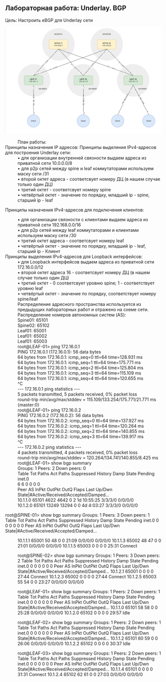 ## Лабораторная работа: Underlay. BGP
Цель:
Настроить еBGP для Underlay сети

![2023-01-20_19-13-28.png](2023-01-20_19-13-28.png)

<dd>План работы:</dd>
Принципы назначения IP адресов:
Принципы выделения IPv4-адресов для построения Underlay сети:
<dd>• для организации внутренней связности выдаем адреса из приватной сети 10.0.0.0/8</dd>
<dd>• для p2p сетей между spine и leaf коммутаторами используем маску сети /31</dd>
<dd>• второй октет адреса - соответсвует номеру ДЦ (в нашем случае только один ДЦ)</dd>
<dd>• третий октет - соответсвует номеру spine</dd>
<dd>• четвёртый октет - значение по порядку, младший ip - spine, старший ip - leaf</dd>

Принципы назначения IPv4-адресов для подключения клиентов:
<dd>• для организации связности с клиентами выдаем адреса из приватной
сети 192.168.0.0/16</dd>
<dd>• для p2p сетей между leaf коммутаторами и клиентами используем маску сети /30</dd>
<dd>• третий октет адреса - соответсвует номеру leaf</dd>
<dd>• четвёртый октет - значение по порядку, младший ip - leaf, старший ip - Клиент</dd>
Принципы выделения IPv4-адресов для Loopback интерфейсов:
<dd>• для Loopback интерфейсов выдаем адреса из приватной сети 172.16.0.0/12</dd>
<dd>• второй октет адреса 16 - соответсвует номеру ДЦ (в нашем случае только один ДЦ)</dd>
<dd>• третий октет - 0 соответсвует уровню spine; 1 - соответствует уровню leaf</dd>
<dd>• четвёртый октет - значение по порядку, соответствует номеру spine/leaf</dd>
<dd></dd>

<dd>Распределение адресного пространства используется из предыдущих лабораторных работ
и отражено на схеме сети.</dd>
<dd>Распределение номеров автономных систем (AS):</dd>
<dd>Spine01: 65101</dd>
<dd>Spine02: 65102</dd>
<dd>Leaf01: 65001</dd>
<dd>Leaf01: 65002</dd>
<dd>Leaf01: 65003</dd>



<dd>root@LEAF-01> ping 172.16.0.1</dd>
<dd>PING 172.16.0.1 (172.16.0.1): 56 data bytes</dd>
<dd>64 bytes from 172.16.0.1: icmp_seq=0 ttl=64 time=128.931 ms</dd>
<dd>64 bytes from 172.16.0.1: icmp_seq=1 ttl=64 time=175.771 ms</dd>
<dd>64 bytes from 172.16.0.1: icmp_seq=2 ttl=64 time=125.804 ms</dd>
<dd>64 bytes from 172.16.0.1: icmp_seq=3 ttl=64 time=115.109 ms</dd>
<dd>64 bytes from 172.16.0.1: icmp_seq=4 ttl=64 time=120.655 ms</dd>
<dd>^C</dd>
<dd>--- 172.16.0.1 ping statistics ---</dd>
<dd>5 packets transmitted, 5 packets received, 0% packet loss</dd>
<dd>round-trip min/avg/max/stddev = 115.109/133.254/175.771/21.771 ms</dd>

<dd>{master:0}</dd>
<dd>root@LEAF-01> ping 172.16.0.2</dd>
<dd>PING 172.16.0.2 (172.16.0.2): 56 data bytes</dd>
<dd>64 bytes from 172.16.0.2: icmp_seq=0 ttl=64 time=137.927 ms</dd>
<dd>64 bytes from 172.16.0.2: icmp_seq=1 ttl=64 time=120.264 ms</dd>
<dd>64 bytes from 172.16.0.2: icmp_seq=2 ttl=64 time=140.855 ms</dd>
<dd>64 bytes from 172.16.0.2: icmp_seq=3 ttl=64 time=139.917 ms</dd>
<dd>^C</dd>
<dd>--- 172.16.0.2 ping statistics ---</dd>
<dd>4 packets transmitted, 4 packets received, 0% packet loss</dd>
<dd>round-trip min/avg/max/stddev = 120.264/134.741/140.855/8.425 ms</dd>


<dd>root@LEAF-01> show bgp summary</dd>
<dd>Groups: 1 Peers: 2 Down peers: 0</dd>
<dd>Table          Tot Paths  Act Paths Suppressed    History Damp State    Pending</dd>
<dd>inet.0</dd>
<dd>                       6          6          0          0          0          0</dd>
<dd>Peer                     AS      InPkt     OutPkt    OutQ   Flaps Last Up/Dwn State|#Active/Received/Accepted/Damped...</dd>
<dd>10.1.1.0              65101       4622       4642       0       2 1d 10:55:25 3/3/3/0              0/0/0/0</dd>
<dd>10.1.2.0              65101      13249      13294       0       0  4d 4:03:27 3/3/3/0              0/0/0/0</dd>



root@SPINE-01> show bgp summary
Groups: 1 Peers: 3 Down peers: 1
Table          Tot Paths  Act Paths Suppressed    History Damp State    Pending
inet.0
                       0          0          0          0          0          0
Peer                     AS      InPkt     OutPkt    OutQ   Flaps Last Up/Dwn State|#Active/Received/Accepted/Damped...<dd>
10.1.1.1              65001         50         48       0       0       21:09 0/0/0/0              0/0/0/0
10.1.1.3              65002         48         47       0       0       21:01 0/0/0/0              0/0/0/0
10.1.1.5              65003          0          0       0       0       25:31 Connect


root@SPINE-02> show bgp summary
Groups: 1 Peers: 3 Down peers: 2
Table          Tot Paths  Act Paths Suppressed    History Damp State    Pending
inet.0
                       0          0          0          0          0          0
Peer                     AS      InPkt     OutPkt    OutQ   Flaps Last Up/Dwn State|#Active/Received/Accepted/Damped...
10.1.2.1              65001          0          0       0       0       27:44 Connect
10.1.2.3              65002          0          0       0       0       27:44 Connect
10.1.2.5              65003         55         54       0       0       23:27 0/0/0/0              0/0/0/0

root@LEAF-01> show bgp summary
Groups: 1 Peers: 2 Down peers: 1
Table          Tot Paths  Act Paths Suppressed    History Damp State    Pending
inet.0
                       0          0          0          0          0          0
Peer                     AS      InPkt     OutPkt    OutQ   Flaps Last Up/Dwn State|#Active/Received/Accepted/Damped...
10.1.1.0              65101         58         58       0       0       25:28 0/0/0/0              0/0/0/0
10.1.2.0              65102          0          0       0       0       29:57 Idle

root@LEAF-02> show bgp summary
Groups: 1 Peers: 2 Down peers: 1
Table          Tot Paths  Act Paths Suppressed    History Damp State    Pending
inet.0
                       0          0          0          0          0          0
Peer                     AS      InPkt     OutPkt    OutQ   Flaps Last Up/Dwn State|#Active/Received/Accepted/Damped...
10.1.1.2              65101         60         59       0       0       26:06 0/0/0/0              0/0/0/0
10.1.2.2              65102          0          0       0       0       30:37 Idle


root@LEAF-03> show bgp summary
Groups: 1 Peers: 2 Down peers: 1
Table          Tot Paths  Act Paths Suppressed    History Damp State    Pending
inet.0
                       0          0          0          0          0          0
Peer                     AS      InPkt     OutPkt    OutQ   Flaps Last Up/Dwn State|#Active/Received/Accepted/Damped...
10.1.1.4              65101          0          0       0       0       31:31 Connect
10.1.2.4              65102         62         61       0       0       27:03 0/0/0/0              0/0/0/0
